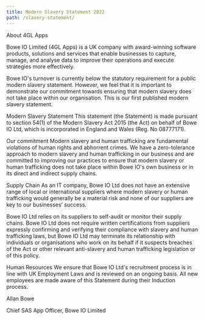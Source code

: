 ```yaml
---
title: Modern Slavery Statement 2022
path: /slavery-statement/
---
```


About 4GL Apps

Bowe IO Limited (4GL Apps) is a UK company with award-winning software products, solutions and services that enable businesses to capture, manage, and analyse data to improve their operations and execute strategies more effectively.

Bowe IO's turnover is currently below the statutory requirement for a public modern slavery statement. However, we feel that it is important to demonstrate our commitment towards ensuring that modern slavery does not take place within our organisation. This is our first published modern slavery statement.

Modern Slavery Statement
This statement (the Statement) is made pursuant to section 54(1) of the Modern Slavery Act 2015 (the Act) on behalf of Bowe IO Ltd, which is incorporated in England and Wales (Reg. No 08777171).

Our commitment
Modern slavery and human trafficking are fundamental violations of human rights and abhorrent crimes. We have a zero-tolerance approach to modern slavery and human trafficking in our business and are committed to improving our practices to ensure that modern slavery or human trafficking does not take place within Bowe IO's own business or in its direct and indirect supply chains.

Supply Chain
As an IT company, Bowe IO Ltd does not have an extensive range of local or international suppliers where modern slavery or human trafficking would generally be a material risk and none of our suppliers are key to our businesses’ success.

Bowe IO Ltd relies on its suppliers to self-audit or monitor their supply chains. Bowe IO Ltd does not require written certifications from suppliers expressly confirming and verifying their compliance with slavery and human trafficking laws, but Bowe IO Ltd may terminate its relationship with individuals or organisations who work on its behalf if it suspects breaches of the Act or other relevant anti-slavery and human trafficking legislation or of this policy.

Human Resources
We ensure that Bowe IO Ltd's recruitment process is in line with UK Employment Laws and is reviewed on an ongoing basis. All new employees are made aware of this Statement during their Induction process.

Allan Bowe

Chief SAS App Officer, Bowe IO Limited
